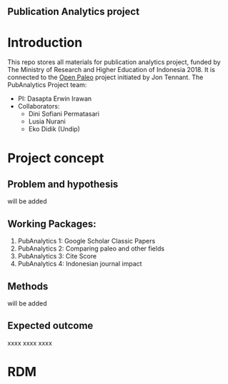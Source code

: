 
Publication Analytics project
---

# Introduction
This repo stores all materials for publication analytics project, funded by The Ministry of Research and Higher Education of Indonesia 2018. It is connected to the [Open Paleo](https://github.com/Meta-Paleo/OpenPaleo) project initiated by Jon Tennant. 
The PubAnalytics Project team:
- PI: Dasapta Erwin Irawan
- Collaborators: 
    - Dini Sofiani Permatasari
    - Lusia Nurani
    - Eko Didik (Undip)

# Project concept
## Problem and hypothesis

will be added

## Working Packages:

1. PubAnalytics 1: Google Scholar Classic Papers
2. PubAnalytics 2: Comparing paleo and other fields
3. PubAnalytics 3: Cite Score
4. PubAnalytics 4: Indonesian journal impact 

## Methods

will be added

## Expected outcome

xxxx
xxxx
xxxx

# RDM
